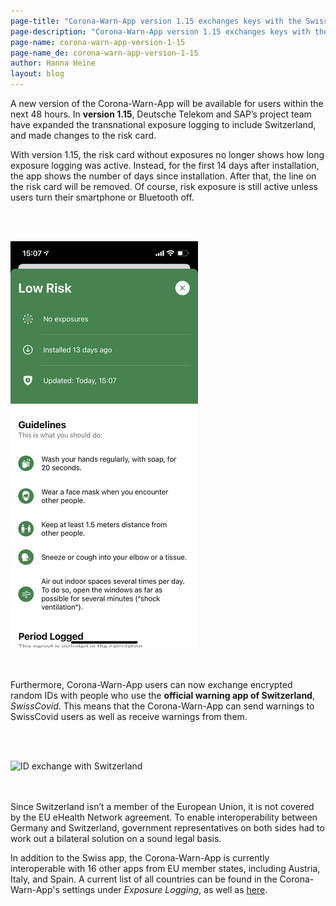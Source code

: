 ```yaml
---
page-title: "Corona-Warn-App version 1.15 exchanges keys with the Swiss warning app"
page-description: "Corona-Warn-App version 1.15 exchanges keys with the Swiss warning app"
page-name: corona-warn-app-version-1-15
page-name_de: corona-warn-app-version-1-15
author: Hanna Heine
layout: blog
---
```

 
A new version of the Corona-Warn-App will be available for users within the next 48 hours. In **version 1.15**, Deutsche Telekom and SAP’s project team have expanded the transnational exposure logging to include Switzerland, and made changes to the risk card.

<!-- overview -->

With version 1.15, the risk card without exposures no longer shows how long exposure logging was active. Instead, for the first 14 days after installation, the app shows the number of days since installation. After that, the line on the risk card will be removed. Of course, risk exposure is still active unless users turn their smartphone or Bluetooth off.

<br></br>
<div class="text-center"> <img src="./risk-card-1-15.png" title="green risk card" alt="green risk card" style="align: center"></div>
<br></br>


Furthermore, Corona-Warn-App users can now exchange encrypted random IDs with people who use the **official warning app of Switzerland**, *SwissCovid*. This means that the Corona-Warn-App can send warnings to SwissCovid users as well as receive warnings from them.  

<br></br>
<div class="text-center"> <img src="./schweiz_interoperabilität(3).png" title="ID exchange with Switzerland" alt="ID exchange with Switzerland" style="align: center"></div> 
<br></br>

Since Switzerland isn’t a member of the European Union, it is not covered by the EU eHealth Network agreement. To enable interoperability between Germany and Switzerland, government representatives on both sides had to work out a bilateral solution on a sound legal basis. 

In addition to the Swiss app, the Corona-Warn-App is currently interoperable with 16 other apps from EU member states, including Austria, Italy, and Spain. A current list of all countries can be found in the Corona-Warn-App's settings under *Exposure Logging*, as well as [here](/en/faq/#interoperability_countries).
